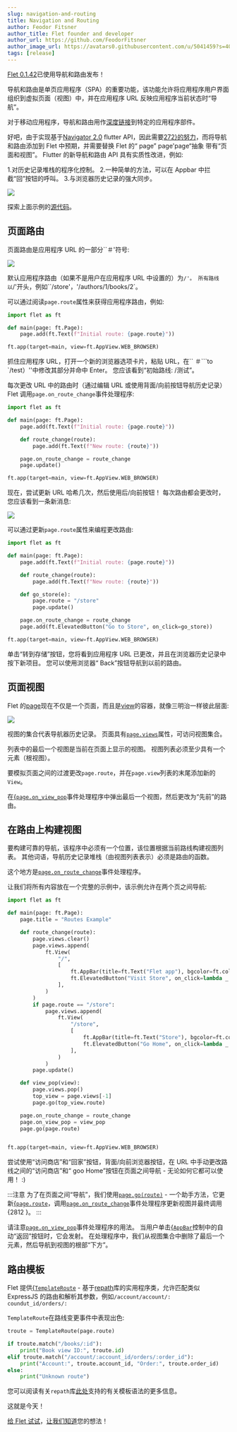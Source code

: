 ```yaml
---
slug: navigation-and-routing
title: Navigation and Routing
author: Feodor Fitsner
author_title: Flet founder and developer
author_url: https://github.com/FeodorFitsner
author_image_url: https://avatars0.githubusercontent.com/u/5041459?s=400&v=4
tags: [release]
---
```


[Flet 0.1.42](https://pypi.org/project/flet/0.1.42/)已使用导航和路由发布！

导航和路由是单页应用程序（SPA）的重要功能，该功能允许将应用程序用户界面组织到虚拟页面（视图）中，并在应用程序 URL 反映应用程序当前状态时“导航”。

对于移动应用程序，导航和路由用作[深度链接](https://docs.flutter.dev/development/ui/navigation/deep-linking)到特定的应用程序部件。

好吧，由于实现基于[Navigator 2.0](https://medium.com/flutter/learning-flutters-new-navigation-and-routing-system-7c9068155ade) flutter API，因此需要[272}的努力](https://github.com/flet-dev/flet/pull/95/files)，而将导航和路由添加到 Flet 中预期，并需要替换 Flet 的“ page” page'page“抽象 带有“页面和视图”。 Flutter 的新导航和路由 API 具有实质性改进，例如:

1.对历史记录堆栈的程序化控制。 2.一种简单的方法，可以在 Appbar 中拦截“回”按钮的呼叫。 3.与浏览器历史记录的强大同步。

<img src="/website/img/docs/navigation-routing/routing-app-example.gif" className="screenshot-60" />

探索上面示例的[源代码](https://github.com/flet-dev/examples/blob/main/python/apps/routing-navigation/building-views-on-route-change.py)。

## 页面路由

页面路由是应用程序 URL 的一部分``＃'符号:

<img src="/website/img/docs/navigation-routing/page-address-route.png" className="screenshot-50" />

默认应用程序路由（如果不是用户在应用程序 URL 中设置的）为`/'。 所有路线以`/'开头，例如``/store'，'/authors/1/books/2`。

可以通过阅读`page.route`属性来获得应用程序路由，例如:

```python
import flet as ft

def main(page: ft.Page):
    page.add(ft.Text(f"Initial route: {page.route}"))

ft.app(target=main, view=ft.AppView.WEB_BROWSER)
```

抓住应用程序 URL，打开一个新的浏览器选项卡片，粘贴 URL，在`` ＃```to `/test）''中修改其部分并命中 Enter。 您应该看到“初始路线: /测试”。

每次更改 URL 中的路由时（通过编辑 URL 或使用背面/向前按钮导航历史记录）Flet 调用`page.on_route_change`事件处理程序:

```python
import flet as ft

def main(page: ft.Page):
    page.add(ft.Text(f"Initial route: {page.route}"))

    def route_change(route):
        page.add(ft.Text(f"New route: {route}"))

    page.on_route_change = route_change
    page.update()

ft.app(target=main, view=ft.AppView.WEB_BROWSER)
```

现在，尝试更新 URL 哈希几次，然后使用后/向前按钮！ 每次路由都会更改时，您应该看到一条新消息:

<img src="/website/img/docs/navigation-routing/page-route-change-event.gif" className="screenshot-60" />

可以通过更新`page.route`属性来编程更改路由:

```python
import flet as ft

def main(page: ft.Page):
    page.add(ft.Text(f"Initial route: {page.route}"))

    def route_change(route):
        page.add(ft.Text(f"New route: {route}"))

    def go_store(e):
        page.route = "/store"
        page.update()

    page.on_route_change = route_change
    page.add(ft.ElevatedButton("Go to Store", on_click=go_store))

ft.app(target=main, view=ft.AppView.WEB_BROWSER)
```

单击“转到存储”按钮，您将看到应用程序 URL 已更改，并且在浏览器历史记录中按下新项目。 您可以使用浏览器“ Back”按钮导航到以前的路由。

## 页面视图

Flet 的[page](/docs/controls/page)现在不仅是一个页面，而且是[view](/docs/controls/view)的容器，就像三明治一样彼此层面:

<img src="/website/img/docs/navigation-routing/page-views.svg" className="screenshot-100" />

视图的集合代表导航器历史记录。 页面具有[`page.views`](/docs/controls/page#views)属性，可访问视图集合。

列表中的最后一个视图是当前在页面上显示的视图。 视图列表必须至少具有一个元素（根视图）。

要模拟页面之间的过渡更改`page.route`，并在`page.view`列表的末尾添加新的`View`。

在[{`page.on_view_pop`](/docs/controls/page#on_view_pop)事件处理程序中弹出最后一个视图，然后更改为“先前”的路由。

## 在路由上构建视图

要构建可靠的导航，该程序中必须有一个位置，该位置根据当前路线构建视图列表。 其他词语，导航历史记录堆栈（由视图列表表示）必须是路由的函数。

这个地方是[`page.on_route_change`](/docs/controls/page#on_route_change)事件处理程序。

让我们将所有内容放在一个完整的示例中，该示例允许在两个页之间导航:

```python
import flet as ft

def main(page: ft.Page):
    page.title = "Routes Example"

    def route_change(route):
        page.views.clear()
        page.views.append(
            ft.View(
                "/",
                [
                    ft.AppBar(title=ft.Text("Flet app"), bgcolor=ft.colors.SURFACE_VARIANT),
                    ft.ElevatedButton("Visit Store", on_click=lambda _: page.go("/store")),
                ],
            )
        )
        if page.route == "/store":
            page.views.append(
                ft.View(
                    "/store",
                    [
                        ft.AppBar(title=ft.Text("Store"), bgcolor=ft.colors.SURFACE_VARIANT),
                        ft.ElevatedButton("Go Home", on_click=lambda _: page.go("/")),
                    ],
                )
            )
        page.update()

    def view_pop(view):
        page.views.pop()
        top_view = page.views[-1]
        page.go(top_view.route)

    page.on_route_change = route_change
    page.on_view_pop = view_pop
    page.go(page.route)


ft.app(target=main, view=ft.AppView.WEB_BROWSER)
```

尝试使用“访问商店”和“回家”按钮，背面/向前浏览器按钮，在 URL 中手动更改路线之间的“访问商店”和“ goo Home”按钮在页面之间导航 - 无论如何它都可以使用！ :)

:::注意
为了在页面之间“导航”，我们使用[`page.go(route)`](/docs/controls/page#goroute) - 一个助手方法，它更新[{`page.route`](/docs/controls/page#route)，调用[`page.on_route_change`](/docs/controls/page#on_route_change)事件处理程序更新视图并最终调用{2812 }。
:::

请注意[`page.on_view_pop`](/docs/controls/page#on_view_pop)事件处理程序的用法。 当用户单击[{`AppBar`](/docs/controls/appbar)控制中的自动“返回”按钮时，它会发射。 在处理程序中，我们从视图集合中删除了最后一个元素，然后导航到视图的根部“下方”。

## 路由模板

Flet 提供[{`TemplateRoute`](https://github.com/flet-dev/flet/blob/main/sdk/python/flet/template_route.py) - 基于[repath](https://github.com/nickcoutsos/python-repath)库的实用程序类，允许匹配类似 ExpressJS 的路由和解析其参数，例如`/account/account/: coundut_id/orders/:  `

`TemplateRoute`在路线变更事件中表现出色:

```python
troute = TemplateRoute(page.route)

if troute.match("/books/:id"):
    print("Book view ID:", troute.id)
elif troute.match("/account/:account_id/orders/:order_id"):
    print("Account:", troute.account_id, "Order:", troute.order_id)
else:
    print("Unknown route")
```

您可以阅读有关`repath`库[此处](https://github.com/nickcoutsos/python-repath#parameters)支持的有关模板语法的更多信息。

这就是今天！

[给 Flet 试试](/docs/guides/python/getting-started)，[让我们知道](https://discord.gg/dzWXP8SHG8)您的想法！
